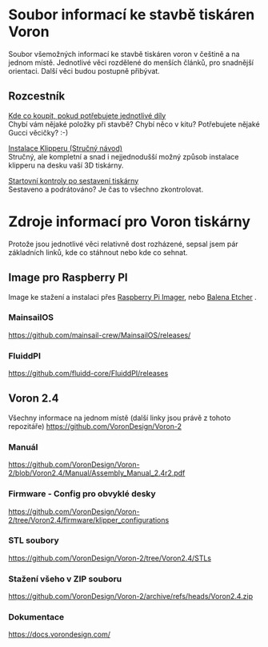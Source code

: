# Soubor informací ke stavbě tiskáren Voron
Soubor všemožných informací ke stavbě tiskáren voron v češtině a na jednom místě. Jednotlivé věci rozdělené do menších článků, pro snadnější orientaci. Další věci budou postupně přibývat.

## Rozcestník
[Kde co koupit, pokud potřebujete jednotlivé díly](sourcing-guide.md)   
Chybí vám nějaké položky při stavbě? Chybí něco v kitu? Potřebujete nějaké Gucci věcičky? :-)

[Instalace Klipperu (Stručný návod)](instalace-klipperu.md)   
Stručný, ale kompletní a snad i nejjednodušší možný způsob instalace klipperu na desku vaší 3D tiskárny.

[Startovní kontroly po sestavení tiskárny](startovni-kontroly.md)   
Sestaveno a podrátováno? Je čas to všechno zkontrolovat.

# Zdroje informací pro Voron tiskárny
Protože jsou jednotlivé věci relativně dost rozházené, sepsal jsem pár základních linků, kde co stáhnout nebo kde co sehnat.

## Image pro Raspberry PI
Image ke stažení a instalaci přes [Raspberry Pi Imager](https://www.raspberrypi.com/software/), nebo [Balena Etcher](https://www.balena.io/etcher/) . 

### MainsailOS
https://github.com/mainsail-crew/MainsailOS/releases/

### FluiddPI
https://github.com/fluidd-core/FluiddPI/releases

## Voron 2.4
Všechny informace na jednom místě (další linky jsou právě z tohoto repozitáře)
https://github.com/VoronDesign/Voron-2

### Manuál
https://github.com/VoronDesign/Voron-2/blob/Voron2.4/Manual/Assembly_Manual_2.4r2.pdf

### Firmware - Config pro obvyklé desky
https://github.com/VoronDesign/Voron-2/tree/Voron2.4/firmware/klipper_configurations

### STL soubory
https://github.com/VoronDesign/Voron-2/tree/Voron2.4/STLs

### Stažení všeho v ZIP souboru
https://github.com/VoronDesign/Voron-2/archive/refs/heads/Voron2.4.zip

### Dokumentace
https://docs.vorondesign.com/


